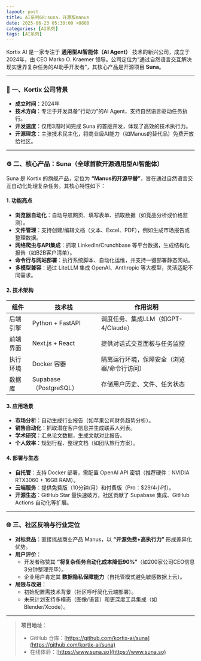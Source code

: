 ```yaml
---
layout: post
title: AI系列68:suna，开源版manus
date: 2025-06-23 05:30:00 +0800
categories: [AI系列]
tags: [AI系列]
---
```

Kortix AI 是一家专注于 **通用型AI智能体（AI Agent）** 技术的新兴公司，成立于2024年，由 CEO Marko O. Kraemer 领导。公司定位为“通过自然语言交互解决现实世界复杂任务的AI助手开发者”，其核心产品是开源项目 **Suna**。

---

### 🧠 一、**Kortix 公司背景**
- **成立时间**：2024年  
- **技术方向**：专注于开发具备“行动力”的AI Agent，支持自然语言驱动任务执行。  
- **开发速度**：仅用3周时间完成 Suna 的首版开发，体现了高效的技术执行力。  
- **开源理念**：主张技术民主化，将商业级AI能力（如Manus的替代品）免费开放给社区。

---

### ⚙️ 二、**核心产品：Suna（全球首款开源通用型AI智能体）**
Suna 是 Kortix 的旗舰产品，定位为 **“Manus的开源平替”**，旨在通过自然语言交互自动化处理复杂任务。其核心特性如下：

#### 1. **功能亮点**
- **浏览器自动化**：自动导航网页、填写表单、抓取数据（如竞品分析或价格监测）。  
- **文件管理**：支持创建/编辑文档（文本、Excel、PDF），例如生成市场报告或整理数据。  
- **网络爬虫与API集成**：抓取 LinkedIn/Crunchbase 等平台数据，生成结构化报告（如B2B客户清单）。  
- **命令行与网站部署**：执行系统脚本、自动化运维，并支持一键部署静态网站。  
- **多模型兼容**：通过 LiteLLM 集成 OpenAI、Anthropic 等大模型，灵活适配不同需求。

#### 2. **技术架构**
| **组件**         | 技术栈               | 作用说明                                  |  
|------------------|----------------------|-----------------------------------------|  
| 后端引擎         | Python + FastAPI     | 调度任务、集成LLM（如GPT-4/Claude）      |  
| 前端界面         | Next.js + React      | 提供对话式交互面板与任务监控              |  
| 执行环境         | Docker 容器          | 隔离运行环境，保障安全（浏览器/命令行访问）|  
| 数据库           | Supabase（PostgreSQL）| 存储用户历史、文件、任务状态              | 

#### 3. **应用场景**
- **市场分析**：自动生成行业报告（如苹果公司财务趋势分析）。  
- **销售自动化**：抓取潜在客户信息并生成联系人列表。  
- **学术研究**：汇总论文数据，生成文献对比报告。  
- **个人效率**：规划行程、整理文档（如团队旅行方案）。

#### 4. **部署与生态**
- **自托管**：支持 Docker 部署，需配置 OpenAI API 密钥（推荐硬件：NVIDIA RTX3060 + 16GB RAM）。  
- **云端服务**：提供免费版（10分钟/月）和付费版（Pro：$29/4小时）。  
- **开源生态**：GitHub Star 量快速破万，社区贡献了 Supabase 集成、GitHub Actions 自动化等扩展。

---

### 🌐 三、**社区反响与行业定位**
- **对标竞品**：直接挑战商业产品 Manus，以 **“开源免费+高执行力”** 形成差异化优势。  
- **用户评价**：  
  - 开发者称赞其 **“将复杂任务自动化成本降低90%”**（如200家公司CEO信息3分钟整理完毕）。  
  - 企业用户肯定其 **数据隐私保障能力**（自托管模式避免敏感数据上云）。  
- **局限与改进**：  
  - 初始配置需技术背景（社区呼吁简化云端部署）。  
  - 未来计划支持多模态（图像/语音）和更深度工具集成（如 Blender/Xcode）。

---


> **项目地址**：  
> - GitHub 仓库：[https://github.com/kortix-ai/suna](https://github.com/kortix-ai/suna)  
> - 在线体验：[https://www.suna.so](https://www.suna.so)  

